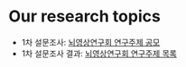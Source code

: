 # Our research topics

- 1차 설문조사: [뇌영상연구회 연구주제 공모](https://docs.google.com/forms/d/1ukpK6qB7Fv2e49ERvcS6UxmUkiphF8vDkVEwAhI9u08/edit#responses)
- 1차 설문조사 결과: [뇌영상연구회 연구주제 목록](https://docs.google.com/spreadsheets/d/1qj2SskW8Huc5Fnn7bKa-kMyRfve9biJTYXYvL9Srtxg/edit?usp=sharing)
